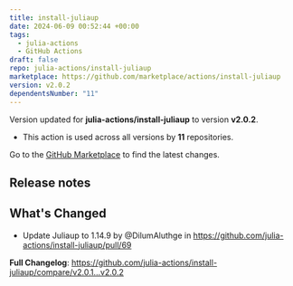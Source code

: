 ```yaml
---
title: install-juliaup
date: 2024-06-09 00:52:44 +00:00
tags:
  - julia-actions
  - GitHub Actions
draft: false
repo: julia-actions/install-juliaup
marketplace: https://github.com/marketplace/actions/install-juliaup
version: v2.0.2
dependentsNumber: "11"
---
```



Version updated for **julia-actions/install-juliaup** to version **v2.0.2**.
- This action is used across all versions by **11** repositories.

Go to the [GitHub Marketplace](https://github.com/marketplace/actions/install-juliaup) to find the latest changes.

## Release notes

## What's Changed
* Update Juliaup to 1.14.9 by @DilumAluthge in https://github.com/julia-actions/install-juliaup/pull/69


**Full Changelog**: https://github.com/julia-actions/install-juliaup/compare/v2.0.1...v2.0.2
